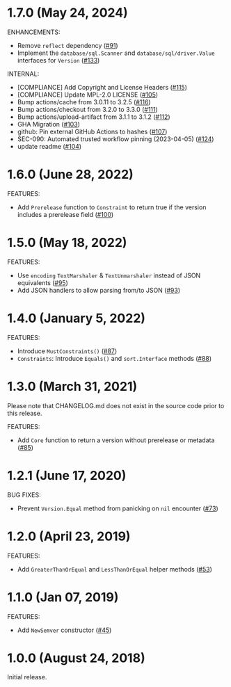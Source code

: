 # 1.7.0 (May 24, 2024)

ENHANCEMENTS:

- Remove `reflect` dependency ([#91](https://github.com/hashicorp/go-version/pull/91))
- Implement the `database/sql.Scanner` and `database/sql/driver.Value` interfaces for `Version` ([#133](https://github.com/hashicorp/go-version/pull/133))

INTERNAL:

- [COMPLIANCE] Add Copyright and License Headers ([#115](https://github.com/hashicorp/go-version/pull/115))
- [COMPLIANCE] Update MPL-2.0 LICENSE ([#105](https://github.com/hashicorp/go-version/pull/105))
- Bump actions/cache from 3.0.11 to 3.2.5 ([#116](https://github.com/hashicorp/go-version/pull/116))
- Bump actions/checkout from 3.2.0 to 3.3.0 ([#111](https://github.com/hashicorp/go-version/pull/111))
- Bump actions/upload-artifact from 3.1.1 to 3.1.2 ([#112](https://github.com/hashicorp/go-version/pull/112))
- GHA Migration ([#103](https://github.com/hashicorp/go-version/pull/103))
- github: Pin external GitHub Actions to hashes ([#107](https://github.com/hashicorp/go-version/pull/107))
- SEC-090: Automated trusted workflow pinning (2023-04-05) ([#124](https://github.com/hashicorp/go-version/pull/124))
- update readme ([#104](https://github.com/hashicorp/go-version/pull/104))

# 1.6.0 (June 28, 2022)

FEATURES:

- Add `Prerelease` function to `Constraint` to return true if the version includes a prerelease field ([#100](https://github.com/hashicorp/go-version/pull/100))

# 1.5.0 (May 18, 2022)

FEATURES:

- Use `encoding` `TextMarshaler` & `TextUnmarshaler` instead of JSON equivalents ([#95](https://github.com/hashicorp/go-version/pull/95))
- Add JSON handlers to allow parsing from/to JSON ([#93](https://github.com/hashicorp/go-version/pull/93))

# 1.4.0 (January 5, 2022)

FEATURES:

 - Introduce `MustConstraints()` ([#87](https://github.com/hashicorp/go-version/pull/87))
 - `Constraints`: Introduce `Equals()` and `sort.Interface` methods ([#88](https://github.com/hashicorp/go-version/pull/88))

# 1.3.0 (March 31, 2021)

Please note that CHANGELOG.md does not exist in the source code prior to this release.

FEATURES:
 - Add `Core` function to return a version without prerelease or metadata ([#85](https://github.com/hashicorp/go-version/pull/85))

# 1.2.1 (June 17, 2020)

BUG FIXES:
 - Prevent `Version.Equal` method from panicking on `nil` encounter ([#73](https://github.com/hashicorp/go-version/pull/73))

# 1.2.0 (April 23, 2019)

FEATURES:
 - Add `GreaterThanOrEqual` and `LessThanOrEqual` helper methods ([#53](https://github.com/hashicorp/go-version/pull/53))

# 1.1.0 (Jan 07, 2019)

FEATURES:
 - Add `NewSemver` constructor ([#45](https://github.com/hashicorp/go-version/pull/45))

# 1.0.0 (August 24, 2018)

Initial release.
